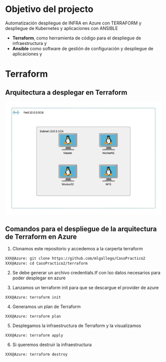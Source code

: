 #  Objetivo del projecto
 
Automatización despliegue  de INFRA en Azure con TERRAFORM y despliegue de Kubernetes y aplicaciones con ANSIBLE 
- **Terraform**, como herramienta de código para el despliegue de infraestructura y
- **Ansible** como software de gestión de configuración y despliegue de aplicaciones y 

# Terraform
## Arquitectura a desplegar en Terraform

![Arquitectura a desplegar con Terraform](Diagrama_Caso_Practico_2_UNIR.jpeg)

##  Comandos para el despliegue de la arquitectura de Terraform en Azure

1. Clonamos este repositorio y accedemos a la carperta terraform
```console
XXX@Azure: git clone https://github.com/mlgallego/CasoPractico2 
XXX@Azure: cd CasoPractico2/terraform
```
2. Se debe generar un archivo credentials.tf con lso datos necesarios para poder desplegar en azure

3. Lanzamos un terraform init para que se descargue el provider de azure
```console
XXX@Azure: terraform init 
```

4. Generamos un plan de Terraform 
```console
XXX@Azure: terraform plan 
```

5. Desplegamos la infraestructura de Terraform y la visualizamos
```console
XXX@Azure: terraform apply 
```

6. Si queremos destruir la infraestructura 
```console
XXX@Azure: terraform destroy 
```